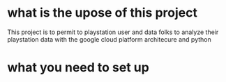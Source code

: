 # what is the upose of this project

This project is to permit to playstation user and data folks to analyze their playstation data with the google cloud platform architecure and python


# what you need to set up 


